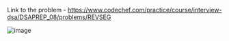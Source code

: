 Link to the problem - https://www.codechef.com/practice/course/interview-dsa/DSAPREP_08/problems/REVSEG


![image](https://github.com/Haleshot/Competitive-Programming/assets/57552973/8ea3cdfd-5bc4-435a-9159-b30f5e1c67b7)

